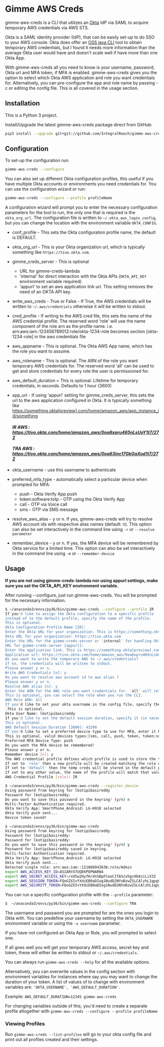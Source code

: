# Gimme AWS Creds

gimme-aws-creds is a CLI that utilizes an [Okta](https://www.okta.com/) IdP via SAML to acquire temporary AWS credentials via AWS STS.

Okta is a SAML identity provider (IdP), that can be easily set-up to do SSO to your AWS console. Okta does offer an [OSS java CLI]((https://github.com/oktadeveloper/okta-aws-cli-assume-role)) tool to obtain temporary AWS credentials, but I found it needs more information than the average Okta user would have and doesn't scale well if have more than one Okta App.

With gimme-aws-creds all you need to know is your username, password, Okta url and MFA token, if MFA is enabled. gimme-aws-creds gives you the option to select which Okta AWS application and role you want credentials for. Alternatively, you can pre-configure the app and role name by passing -c or editing the config file. This is all covered in the usage section.


## Installation
This is a Python 3 project.


Install/Upgrade the latest gimme-aws-creds package direct from GitHub:
```bash
pip3 install --upgrade git+git://github.com/IntegralReach/gimme-aws-creds.git
```


## Configuration

To set-up the configuration run:
```bash
gimme-aws-creds --configure
```

You can also set up different Okta configuration profiles, this useful if you have multiple Okta accounts or environments you need credentials for. You can use the configuration wizard or run:
```bash
gimme-aws-creds --configure --profile profileName
```

A configuration wizard will prompt you to enter the necessary configuration parameters for the tool to run, the only one that is required is the `okta_org_url`. The configuration file is written to `~/.okta_aws_login_config`, but you can change the location with the environment variable `OKTA_CONFIG`.

- conf_profile - This sets the Okta configuration profile name, the default is DEFAULT.
- okta_org_url - This is your Okta organization url, which is typically something like `https://tivo.okta.com`.

- gimme_creds_server - This is optional
	- URL for gimme-creds-lambda
	- 'internal' for direct interaction with the Okta APIs (`OKTA_API_KEY` environment variable required)
	- 'appurl' to set an aws application link url. This setting removes the need of an OKTA API key.
- write_aws_creds - True or False - If True, the AWS credentials will be written to `~/.aws/credentials` otherwise it will be written to stdout.
- cred_profile - If writing to the AWS cred file, this sets the name of the AWS credential profile.  The reserved word 'role' will use the name component of the role arn as the profile name.  i.e. arn:aws:iam::123456789012:role/okta-1234-role becomes section [okta-1234-role] in the aws credentials file
- aws_appname - This is optional. The Okta AWS App name, which has the role you want to assume.
- aws_rolename - This is optional. The ARN of the role you want temporary AWS credentials for.  The reserved word 'all' can be used to get and store credentials for every role the user is permissioned for.
- aws_default_duration = This is optional. Lifetime for temporary credentials, in seconds. Defaults to 1 hour (3600)
- app_url - If using 'appurl' setting for gimme_creds_server, this sets the url to the aws application configured in Okta. It is typically something like https://something.okta[preview].com/home/amazon_aws/app_instance_id/something <br />
	#### *IR AWS : https://tivo.okta.com/home/amazon_aws/0oa6xpru465nLsUoY1t7/272* <br />
	#### *TRA AWS : https://tivo.okta.com/home/amazon_aws/0oa63inc17GkGaXod1t7/272* <br />
- okta_username - use this username to authenticate
- preferred_mfa_type - automatically select a particular  device when prompted for MFA:
  - push - Okta Verify App push
  - token:software:totp - OTP using the Okta Verify App
  - call - OTP via Voice call
  - sms - OTP via SMS message
- resolve_aws_alias - y or n. If yes, gimme-aws-creds will try to resolve AWS account ids with respective alias names (default: n). This option can also be set interactively in the command line using `-r` or `--resolve parameter`
- remember_device - y or n. If yes, the MFA device will be remembered by Okta service for a limited time. This option can also be set interactively in the command line using `-m` or `--remember-device`

## Usage

**If you are not using gimme-creds-lambda nor using appurl settings, make sure you set the OKTA_API_KEY environment variable.**

After running --configure, just run gimme-aws-creds. You will be prompted for the necessary information.

```bash
$ ~/anaconda3/envs/py36/bin/gimme-aws-creds --configure --profile IR
If you'd like to assign the Okta configuration to a specific profile
instead of to the default profile, specify the name of the profile.
This is optional.
Okta Configuration Profile Name [IR]:
Enter the Okta URL for your organization. This is https://something.okta[preview].com
Okta URL for your organization: https://tivo.okta.com
Enter the URL for the gimme-creds-server or 'internal' for handling Okta APIs locally.
URL for gimme-creds-server [appurl]:
Enter the application link. This is https://something.okta[preview].com/home/amazon_aws/<app_id>/something
Application url: https://tivo.okta.com/home/amazon_aws/0oa6xpru465nLsUoY1t7/272
Do you want to write the temporary AWS to ~/.aws/credentials?
If no, the credentials will be written to stdout.
Please answer y or n.
Write AWS Credentials [n]: y
Do you want to resolve aws account id to aws alias ?
Please answer y or n.
Resolve AWS alias [n]: y
Enter the ARN for the AWS role you want credentials for. 'all' will retrieve all roles.
This is optional, you can select the role when you run the CLI.
AWS Role ARN: all
If you'd like to set your okta username in the config file, specify the username
.This is optional.
Okta User Name: lkotipibasireddy
If you'd like to set the default session duration, specify it (in seconds).
This is optional.
AWS Default Session Duration [3600]: 43200
If you'd like to set a preferred device type to use for MFA, enter it here.
This is optional. valid devices types:[sms, call, push, token, token:software:totp]
Preferred MFA Device Type: push
Do you want the MFA device be remembered?
Please answer y or n.
Remember device [n]: y
The AWS credential profile defines which profile is used to store the temp AWS creds.
If set to 'role' then a new profile will be created matching the role name assumed by the user.
If set to 'default' then the temp creds will be stored in the default profile
If set to any other value, the name of the profile will match that value.
AWS Credential Profile [role]: IR

$ ~/anaconda3/envs/py36/bin/gimme-aws-creds --register_device
Using password from keyring for lkotipibasireddy
Password for lkotipibasireddy:
Do you want to save this password in the keyring? (y/n) n
Multi-factor Authentication required.
Okta Verify App: SmartPhone_Android: LG-H918 selected
Okta Verify push sent...
Device token saved!

$ ~/anaconda3/envs/py36/bin/gimme-aws-creds
Using password from keyring for lkotipibasireddy
Password for lkotipibasireddy:
Password for lkotipibasireddy:
Do you want to save this password in the keyring? (y/n) y
Password for lkotipibasireddy saved in keyring.
Multi-factor Authentication required.
Okta Verify App: SmartPhone_Android: LG-H918 selected
Okta Verify push sent...
Detected single role: arn:aws:iam::121868943636:role/Admin
export AWS_ACCESS_KEY_ID=ASIARYX7UQEKPOPWARN4
export AWS_SECRET_ACCESS_KEY=/xUSw2HyfH/dnSBpFCeoCIfASzvhgs9b8ziLiX3Z
export AWS_SESSION_TOKEN=FQoGZXIvYXdzEB0aDIog1NudD2NYoBzwZSLCAlzhL1qpg01XwvXWnMpo9UamDQYjutVxnU3JgcwgjAQ6pJFCFKc90R5L6+e8C+JeV6cpSYi3ccjBLO0xjcjw4p4dIFI9tvfP77vm8n0TRjdxKvM8bIeY2HdjhmTqYTUSsp4CEoHO6pfoZpda1vLgyCqXijZNw6uCowMoeHwbJtA0ClS55/tX97uLFSb+Ss1htSYzkEazvBv5/RkG3RiAo5V0vw2ci/GBMFbHGkVZWk5mal7Cp7OsWv3D0VMkAbEm04wIjpa0WmUPFD2qnB3PddgA+zVd7t9KKFlOTZWb0fdW+7LhT66lAaeWO5rN7H7VXGKYdjznjtVSIfDBAz29S4K7a9tyloTLOUrGP8qrDTwfg62dQIlkhKWGUyyk0892hu+/Pyqv0a1CbdqmkzzESu3/4zEKhWXKtkjzEsZUMvqQVTkolrWO6QU=
export AWS_SECURITY_TOKEN=FQoGZXIvYXdzEB0aDIog1NudD2NYoBzwZSLCAlzhL1qpg01XwvXWnMpo9UamDQYjutVxnU3JgcwgjAQ6pJFCFKc90R5L6+e8C+JeV6cpSYi3ccjBLO0xjcjw4p4dIFI9tvfP77vm8n0TRjdxKvM8bIeY2HdjhmTqYTUSsp4CEoHO6pfoZpda1vLgyCqXijZNw6uCowMoeHwbJtA0ClS55/tX97uLFSb+Ss1htSYzkEazvBv5/RkG3RiAo5V0vw2ci/GBMFbHGkVZWk5mal7Cp7OsWv3D0VMkAbEm04wIjpa0WmUPFD2qnB3PddgA+zVd7t9KKFlOTZWb0fdW+7LhT66lAaeWO5rN7H7VXGKYdjznjtVSIfDBAz29S4K7a9tyloTLOUrGP8qrDTwfg62dQIlkhKWGUyyk0892hu+/Pyqv0a1CbdqmkzzESu3/4zEKhWXKtkjzEsZUMvqQVTkolrWO6QU=
```

You can run a specific configuration profile with the `--profile` parameter:

```bash
$  ~/anaconda3/envs/py36/bin/gimme-aws-creds --configure TRA
```

The username and password you are prompted for are the ones you login to Okta with. You can predefine your username by setting the `OKTA_USERNAME` environment variable or using the `-u username` parameter.

If you have not configured an Okta App or Role, you will prompted to select one.

If all goes well you will get your temporary AWS access, secret key and token, these will either be written to stdout or `~/.aws/credentials`.

You can always run `gimme-aws-creds --help` for all the available options.

Alternatively, you can overwrite values in the config section with environment variables for instances where say you may want to change the duration of your token. 
A list of values of to change with environment variables are: `'OKTA_USERNAME', 'AWS_DEFAULT_DURATION'`. 

Example: `AWS_DEFAULT_DURATION=12345 gimme-aws-creds`

For changing variables outside of this, you'd need to create a separate profile altogether with `gimme-aws-creds --configure --profile profileName`

### Viewing Profiles
Run `gimme-aws-creds --list-profiles` will go to your okta config file and print out all profiles created and their settings. 


